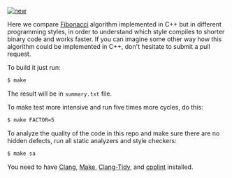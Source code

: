 [![new](https://github.com/yegor256/fibonacci/actions/workflows/make.yml/badge.svg)](https://github.com/yegor256/fibonacci/actions/workflows/make.yml)

Here we compare [Fibonacci](https://en.wikipedia.org/wiki/Fibonacci_number) 
algorithm implemented in C++ but in different programming styles,
in order to understand which style compiles to shorter binary code and 
works faster. If you can imagine some other way how this algorithm
could be implemented in C++, don't hesitate to submit a pull request.

To build it just run:

```bash
$ make
```

The result will be in `summary.txt` file.

To make test more intensive and run five times more cycles, do this:

```bash
$ make FACTOR=5
```

To analyze the quality of the code in this repo and make sure
there are no hidden defects, run all static analyzers and style checkers:

```bash
$ make sa
```

You need to have [Clang](https://clang.llvm.org),
[Make](https://www.gnu.org/software/make/),
[Clang-Tidy](https://clang.llvm.org/extra/clang-tidy/),
and [cpplint](https://github.com/cpplint/cpplint) installed.
